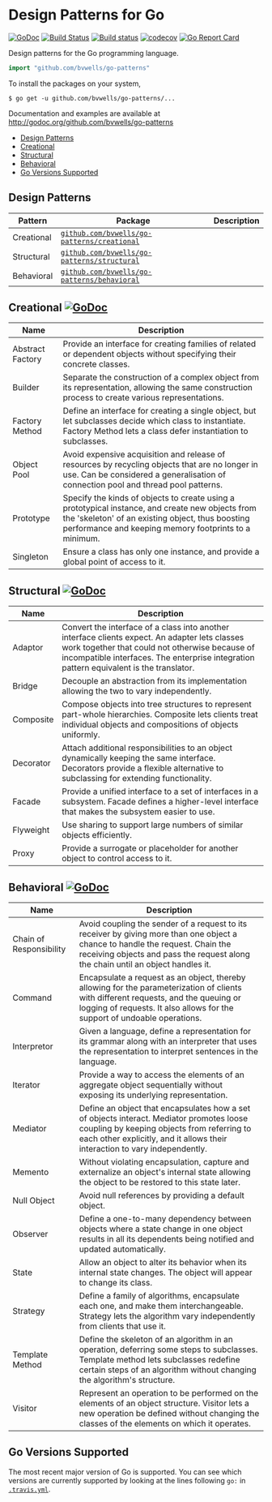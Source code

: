 # Design Patterns for Go
 
[![GoDoc](http://godoc.org/github.com/bvwells/go-patterns?status.svg)](http://godoc.org/github.com/bvwells/go-patterns)
[![Build Status](https://travis-ci.org/bvwells/go-patterns.svg?branch=master)](https://travis-ci.org/bvwells/go-patterns)
[![Build status](https://ci.appveyor.com/api/projects/status/ea2u4hpy555b6ady?svg=true)](https://ci.appveyor.com/project/bvwells/go-patterns)
[![codecov](https://codecov.io/gh/bvwells/go-patterns/branch/master/graph/badge.svg)](https://codecov.io/gh/bvwells/go-patterns)
[![Go Report Card](https://goreportcard.com/badge/github.com/bvwells/go-patterns)](https://goreportcard.com/report/github.com/bvwells/go-patterns)

Design patterns for the Go programming language.

``` go
import "github.com/bvwells/go-patterns"
```

To install the packages on your system,

```
$ go get -u github.com/bvwells/go-patterns/...
```

Documentation and examples are available at http://godoc.org/github.com/bvwells/go-patterns

 * [Design Patterns](#design-patterns)
 * [Creational](#creational)
 * [Structural](#structural)
 * [Behavioral](#behavioral)
 * [Go Versions Supported](#go-versions-supported)

## Design Patterns

Pattern    | Package                                   | Description
-----------|-------------------------------------------|------------
Creational | [`github.com/bvwells/go-patterns/creational`][creational-ref] | 
Structural | [`github.com/bvwells/go-patterns/structural`][structural-ref] | 
Behavioral | [`github.com/bvwells/go-patterns/behavioral`][behavioral-ref] | 

## Creational [![GoDoc](https://godoc.org/github.com/bvwells/go-patterns/creational?status.svg)](https://godoc.org/github.com/bvwells/go-patterns/creational)

Name       | Description
-----------|-------------------------------------------
Abstract Factory | Provide an interface for creating families of related or dependent objects without specifying their concrete classes.
Builder | Separate the construction of a complex object from its representation, allowing the same construction process to create various representations.
Factory Method | Define an interface for creating a single object, but let subclasses decide which class to instantiate. Factory Method lets a class defer instantiation to subclasses.
Object Pool | Avoid expensive acquisition and release of resources by recycling objects that are no longer in use. Can be considered a generalisation of connection pool and thread pool patterns.
Prototype | Specify the kinds of objects to create using a prototypical instance, and create new objects from the 'skeleton' of an existing object, thus boosting performance and keeping memory footprints to a minimum.
Singleton | Ensure a class has only one instance, and provide a global point of access to it.

## Structural [![GoDoc](https://godoc.org/github.com/bvwells/go-patterns/structural?status.svg)](https://godoc.org/github.com/bvwells/go-patterns/structutal)

Name       | Description
-----------|-------------------------------------------
Adaptor | Convert the interface of a class into another interface clients expect. An adapter lets classes work together that could not otherwise because of incompatible interfaces. The enterprise integration pattern equivalent is the translator.
Bridge | Decouple an abstraction from its implementation allowing the two to vary independently.
Composite | Compose objects into tree structures to represent part-whole hierarchies. Composite lets clients treat individual objects and compositions of objects uniformly.
Decorator | Attach additional responsibilities to an object dynamically keeping the same interface. Decorators provide a flexible alternative to subclassing for extending functionality.
Facade | Provide a unified interface to a set of interfaces in a subsystem. Facade defines a higher-level interface that makes the subsystem easier to use.
Flyweight | Use sharing to support large numbers of similar objects efficiently.
Proxy | Provide a surrogate or placeholder for another object to control access to it.

## Behavioral [![GoDoc](https://godoc.org/github.com/bvwells/go-patterns/behavioral?status.svg)](https://godoc.org/github.com/bvwells/go-patterns/behavioral)

Name       | Description
-----------|-------------------------------------------
Chain of Responsibility | Avoid coupling the sender of a request to its receiver by giving more than one object a chance to handle the request. Chain the receiving objects and pass the request along the chain until an object handles it.
Command | Encapsulate a request as an object, thereby allowing for the parameterization of clients with different requests, and the queuing or logging of requests. It also allows for the support of undoable operations.
Interpretor | Given a language, define a representation for its grammar along with an interpreter that uses the representation to interpret sentences in the language.
Iterator | Provide a way to access the elements of an aggregate object sequentially without exposing its underlying representation.
Mediator | Define an object that encapsulates how a set of objects interact. Mediator promotes loose coupling by keeping objects from referring to each other explicitly, and it allows their interaction to vary independently.
Memento | Without violating encapsulation, capture and externalize an object's internal state allowing the object to be restored to this state later.
Null Object | Avoid null references by providing a default object.
Observer | Define a one-to-many dependency between objects where a state change in one object results in all its dependents being notified and updated automatically.
State | Allow an object to alter its behavior when its internal state changes. The object will appear to change its class.
Strategy | Define a family of algorithms, encapsulate each one, and make them interchangeable. Strategy lets the algorithm vary independently from clients that use it.
Template Method | Define the skeleton of an algorithm in an operation, deferring some steps to subclasses. Template method lets subclasses redefine certain steps of an algorithm without changing the algorithm's structure.
Visitor | Represent an operation to be performed on the elements of an object structure. Visitor lets a new operation be defined without changing the classes of the elements on which it operates.

## Go Versions Supported

The most recent major version of Go is supported. You can see which versions are
currently supported by looking at the lines following `go:` in
[`.travis.yml`](.travis.yml).

[creational-ref]: https://godoc.org/github.com/bvwells/go-patterns/creational
[structural-ref]: https://godoc.org/github.com/bvwells/go-patterns/structural
[behavioral-ref]: https://godoc.org/github.com/bvwells/go-patterns/behavioral
